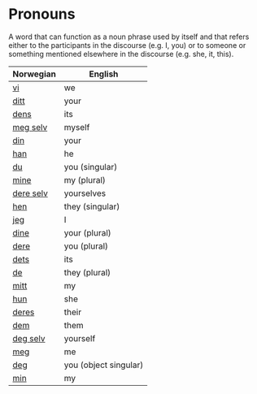 # Pronouns

A word that can function as a noun phrase used by itself and that refers either to the participants in the discourse (e.g. I, you) or to someone or something mentioned elsewhere in the discourse (e.g. she, it, this).

| Norwegian | English |
| --- | --- |
| [vi](https://www.ordnett.no/search?language=no&phrase=vi) | we |
| [ditt](https://www.ordnett.no/search?language=no&phrase=ditt) | your |
| [dens](https://www.ordnett.no/search?language=no&phrase=dens) | its |
| [meg selv](https://www.ordnett.no/search?language=no&phrase=meg%20selv) | myself |
| [din](https://www.ordnett.no/search?language=no&phrase=din) | your |
| [han](https://www.ordnett.no/search?language=no&phrase=han) | he |
| [du](https://www.ordnett.no/search?language=no&phrase=du) | you (singular) |
| [mine](https://www.ordnett.no/search?language=no&phrase=mine) | my (plural) |
| [dere selv](https://www.ordnett.no/search?language=no&phrase=dere%20selv) | yourselves |
| [hen](https://www.ordnett.no/search?language=no&phrase=hen) | they (singular) |
| [jeg](https://www.ordnett.no/search?language=no&phrase=jeg) | I |
| [dine](https://www.ordnett.no/search?language=no&phrase=dine) | your (plural) |
| [dere](https://www.ordnett.no/search?language=no&phrase=dere) | you (plural) |
| [dets](https://www.ordnett.no/search?language=no&phrase=dets) | its |
| [de](https://www.ordnett.no/search?language=no&phrase=de) | they (plural) |
| [mitt](https://www.ordnett.no/search?language=no&phrase=mitt) | my |
| [hun](https://www.ordnett.no/search?language=no&phrase=hun) | she |
| [deres](https://www.ordnett.no/search?language=no&phrase=deres) | their |
| [dem](https://www.ordnett.no/search?language=no&phrase=dem) | them |
| [deg selv](https://www.ordnett.no/search?language=no&phrase=deg%20selv) | yourself |
| [meg](https://www.ordnett.no/search?language=no&phrase=meg) | me |
| [deg](https://www.ordnett.no/search?language=no&phrase=deg) | you (object singular) |
| [min](https://www.ordnett.no/search?language=no&phrase=min) | my |

